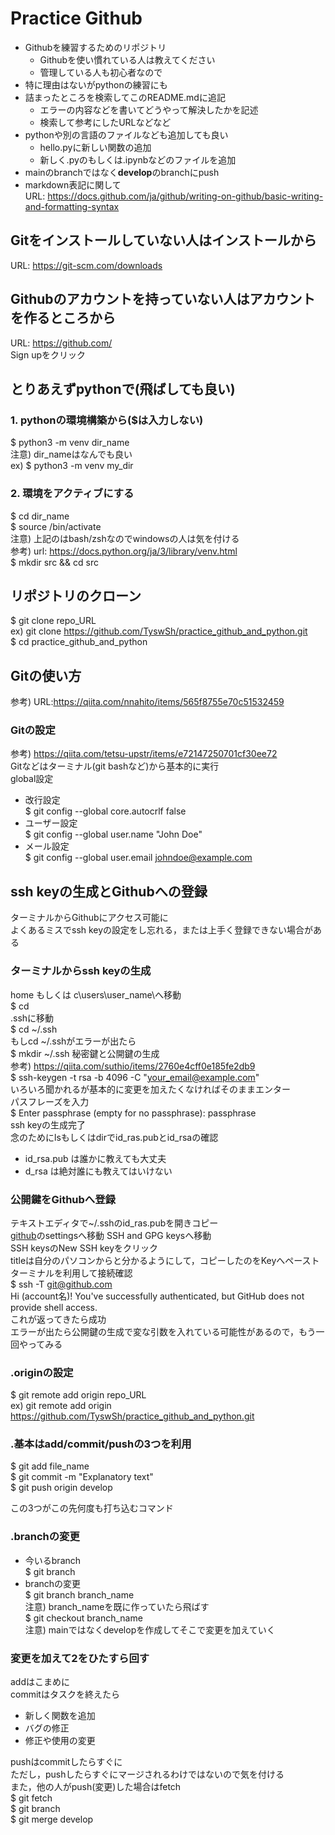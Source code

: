 # Practice Github
* Githubを練習するためのリポジトリ
  * Githubを使い慣れている人は教えてください
  * 管理している人も初心者なので
* 特に理由はないがpythonの練習にも
* 詰まったところを検索してこのREADME.mdに追記
  * エラーの内容などを書いてどうやって解決したかを記述
  * 検索して参考にしたURLなどなど
* pythonや別の言語のファイルなども追加しても良い
  * hello.pyに新しい関数の追加
  * 新しく.pyのもしくは.ipynbなどのファイルを追加
* mainのbranchではなく**develop**のbranchにpush
* markdown表記に関して  
  URL: https://docs.github.com/ja/github/writing-on-github/basic-writing-and-formatting-syntax
## Gitをインストールしていない人はインストールから
URL: https://git-scm.com/downloads

## Githubのアカウントを持っていない人はアカウントを作るところから
URL: https://github.com/  
Sign upをクリック

## とりあえずpythonで(飛ばしても良い)
### 1. pythonの環境構築から($は入力しない)  
$  python3 -m venv dir_name  
注意) dir_nameはなんでも良い  
ex) $ python3 -m venv my_dir  
### 2. 環境をアクティブにする  
$  cd dir_name  
$  source /bin/activate  
注意) 上記のはbash/zshなのでwindowsの人は気を付ける  
参考) url: https://docs.python.org/ja/3/library/venv.html  
$ mkdir src && cd src

## リポジトリのクローン
$ git clone repo_URL   
ex) git clone https://github.com/TyswSh/practice_github_and_python.git  
$ cd practice_github_and_python

## Gitの使い方
参考) URL:https://qiita.com/nnahito/items/565f8755e70c51532459
### Gitの設定
参考) https://qiita.com/tetsu-upstr/items/e72147250701cf30ee72  
Gitなどはターミナル(git bashなど)から基本的に実行  
global設定  
* 改行設定  
$ git config --global core.autocrlf false  
* ユーザー設定  
$ git config --global user.name "John Doe"
* メール設定  
$ git config --global user.email johndoe@example.com

## ssh keyの生成とGithubへの登録
ターミナルからGithubにアクセス可能に  
よくあるミスでssh keyの設定をし忘れる，または上手く登録できない場合がある  
### ターミナルからssh keyの生成  
home もしくは c\users\user_name\へ移動  
$ cd  
.sshに移動  
$ cd ~/.ssh  
もしcd ~/.sshがエラーが出たら  
$ mkdir ~/.ssh
秘密鍵と公開鍵の生成  
参考) https://qiita.com/suthio/items/2760e4cff0e185fe2db9  
$ ssh-keygen -t rsa -b 4096 -C "your_email@example.com"  
いろいろ聞かれるが基本的に変更を加えたくなければそのままエンター  
パスフレーズを入力  
$ Enter passphrase (empty for no passphrase): passphrase  
ssh keyの生成完了  
念のためにlsもしくはdirでid_ras.pubとid_rsaの確認
* id_rsa.pub は誰かに教えても大丈夫  
* d_rsa は絶対誰にも教えてはいけない  

### 公開鍵をGithubへ登録
テキストエディタで~/.sshのid_ras.pubを開きコピー  
[github](https://github.com/)のsettingsへ移動
SSH and GPG keysへ移動  
SSH keysのNew SSH keyをクリック  
titleは自分のパソコンからと分かるようにして，コピーしたのをKeyへペースト
ターミナルを利用して接続確認  
$ ssh -T git@github.com  
Hi (account名)! You've successfully authenticated, but GitHub does not provide shell access.  
これが返ってきたら成功  
エラーが出たら公開鍵の生成で変な引数を入れている可能性があるので，もう一回やってみる
### .originの設定
$ git remote add origin repo_URL  
ex) git  remote add origin https://github.com/TyswSh/practice_github_and_python.git
### .基本は**add/commit/push**の3つを利用
$ git add file_name  
$ git commit -m "Explanatory text"  
$ git push origin develop  

この3つがこの先何度も打ち込むコマンド
### .branchの変更
* 今いるbranch  
$ git branch
* branchの変更  
$ git branch branch_name  
  注意) branch_nameを既に作っていたら飛ばす  
$ git checkout branch_name  
  注意) mainではなくdevelopを作成してそこで変更を加えていく  

### 変更を加えて2をひたすら回す
addはこまめに  
commitはタスクを終えたら  
* 新しく関数を追加
* バグの修正
* 修正や使用の変更  

pushはcommitしたらすぐに  
ただし，pushしたらすぐにマージされるわけではないので気を付ける  
また，他の人がpush(変更)した場合はfetch  
$ git fetch  
$ git branch  
$ git merge develop
